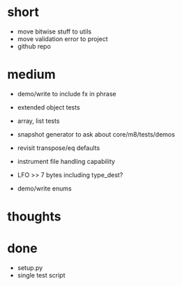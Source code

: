 # short

- move bitwise stuff to utils
- move validation error to project
- github repo

# medium

- demo/write to include fx in phrase
- extended object tests
- array, list tests

- snapshot generator to ask about core/m8/tests/demos

- revisit transpose/eq defaults
- instrument file handling capability
- LFO >> 7 bytes including type_dest?
- demo/write enums

# thoughts

# done

- setup.py
- single test script

